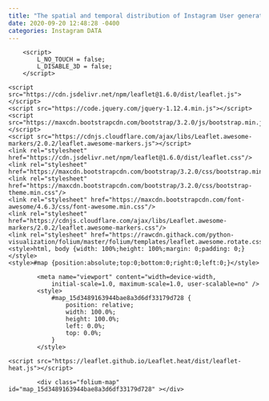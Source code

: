 ```yaml
---
title: "The spatial and temporal distribution of Instagram User generated contents in Iteawon commercial district, Seoul, Korea"
date: 2020-09-20 12:48:28 -0400
categories: Instagram DATA
---
```


<!DOCTYPE html>
<head>    
    <meta http-equiv="content-type" content="text/html; charset=UTF-8" />
    
        <script>
            L_NO_TOUCH = false;
            L_DISABLE_3D = false;
        </script>
    
    <script src="https://cdn.jsdelivr.net/npm/leaflet@1.6.0/dist/leaflet.js"></script>
    <script src="https://code.jquery.com/jquery-1.12.4.min.js"></script>
    <script src="https://maxcdn.bootstrapcdn.com/bootstrap/3.2.0/js/bootstrap.min.js"></script>
    <script src="https://cdnjs.cloudflare.com/ajax/libs/Leaflet.awesome-markers/2.0.2/leaflet.awesome-markers.js"></script>
    <link rel="stylesheet" href="https://cdn.jsdelivr.net/npm/leaflet@1.6.0/dist/leaflet.css"/>
    <link rel="stylesheet" href="https://maxcdn.bootstrapcdn.com/bootstrap/3.2.0/css/bootstrap.min.css"/>
    <link rel="stylesheet" href="https://maxcdn.bootstrapcdn.com/bootstrap/3.2.0/css/bootstrap-theme.min.css"/>
    <link rel="stylesheet" href="https://maxcdn.bootstrapcdn.com/font-awesome/4.6.3/css/font-awesome.min.css"/>
    <link rel="stylesheet" href="https://cdnjs.cloudflare.com/ajax/libs/Leaflet.awesome-markers/2.0.2/leaflet.awesome-markers.css"/>
    <link rel="stylesheet" href="https://rawcdn.githack.com/python-visualization/folium/master/folium/templates/leaflet.awesome.rotate.css"/>
    <style>html, body {width: 100%;height: 100%;margin: 0;padding: 0;}</style>
    <style>#map {position:absolute;top:0;bottom:0;right:0;left:0;}</style>
    
            <meta name="viewport" content="width=device-width,
                initial-scale=1.0, maximum-scale=1.0, user-scalable=no" />
            <style>
                #map_15d3489163944bae8a3d6df33179d728 {
                    position: relative;
                    width: 100.0%;
                    height: 100.0%;
                    left: 0.0%;
                    top: 0.0%;
                }
            </style>
        
    <script src="https://leaflet.github.io/Leaflet.heat/dist/leaflet-heat.js"></script>
</head>
<body>    
    
            <div class="folium-map" id="map_15d3489163944bae8a3d6df33179d728" ></div>
        
</body>
<script>    
    
            var map_15d3489163944bae8a3d6df33179d728 = L.map(
                "map_15d3489163944bae8a3d6df33179d728",
                {
                    center: [37.5342356, 126.9934594],
                    crs: L.CRS.EPSG3857,
                    zoom: 12,
                    zoomControl: true,
                    preferCanvas: false,
                }
            );
            L.control.scale().addTo(map_15d3489163944bae8a3d6df33179d728);

            

        
    
            var tile_layer_f455eb5ea86140e081acee0e2a5488b3 = L.tileLayer(
                "https://{s}.tile.openstreetmap.org/{z}/{x}/{y}.png",
                {"attribution": "Data by \u0026copy; \u003ca href=\"http://openstreetmap.org\"\u003eOpenStreetMap\u003c/a\u003e, under \u003ca href=\"http://www.openstreetmap.org/copyright\"\u003eODbL\u003c/a\u003e.", "detectRetina": false, "maxNativeZoom": 18, "maxZoom": 18, "minZoom": 0, "noWrap": false, "opacity": 1, "subdomains": "abc", "tms": false}
            ).addTo(map_15d3489163944bae8a3d6df33179d728);
        
    
            var heat_map_7241e26095534fef9bf3bb56bf119f1a = L.heatLayer(
                [[37.5305829299249, 126.991211150746, 10.0], [37.530606792904294, 127.003857776249, 162.0], [37.5308588484134, 126.991285444737, 3.0], [37.5308590680003, 127.00242090353301, 65.0], [37.5309830229771, 127.008366845126, 2.0], [37.5311446773376, 127.00735968536002, 47.0], [37.5312280081016, 126.991753706209, 6.0], [37.5315524520445, 127.007112157017, 1231.0], [37.531556269644206, 127.001318370035, 10.0], [37.53160953039671, 126.99458158696001, 68.0], [37.5316240376602, 127.00115393678301, 1814.0], [37.5316443604407, 127.00549123427, 30.0], [37.531654759314, 126.993825519483, 1421.0], [37.5318873613796, 127.008161975928, 939.0], [37.5321367893039, 126.99441373336799, 532.0], [37.532171304343294, 126.999909454474, 297.0], [37.5321910704076, 126.9997825236, 776.0], [37.532273249117104, 127.005220750352, 472.0], [37.5323119271411, 126.99933234013399, 648.0], [37.532351080343496, 126.992102274043, 1674.0], [37.5323832191448, 126.99916778829399, 37.0], [37.532423396750005, 127.00723621712099, 81.0], [37.532682192184296, 127.005775264137, 458.0], [37.5327211383086, 126.994697033248, 124.0], [37.5327989960961, 127.005675584372, 6.0], [37.5328354026065, 127.00480155443, 13.0], [37.532866246815, 127.00538729059299, 8.0], [37.532951370884795, 126.992433374182, 157.0], [37.532983844719794, 126.994138164925, 3111.0], [37.5330791887873, 126.99239054793301, 13.0], [37.533083488035295, 127.00470460344201, 96.0], [37.5331059361708, 126.99069410637101, 47.0], [37.53316245773821, 126.995959395218, 5.0], [37.5331854426935, 126.994526961776, 238.0], [37.533195318318704, 127.005149179913, 54.0], [37.5331994633774, 126.991215997533, 1556.0], [37.53320238591029, 126.995689706236, 35.0], [37.533203093196896, 126.99085626851401, 652.0], [37.533261122883395, 126.99354371524599, 708.0], [37.53326749259521, 126.992258564582, 618.0], [37.533290378193, 126.996398188225, 19.0], [37.5333061110605, 126.996532385462, 33.0], [37.533325786941795, 126.994539408362, 59.0], [37.533339692431895, 127.006755593749, 224.0], [37.533345836226296, 127.003054706507, 72.0], [37.5333546653778, 126.993518022735, 2898.0], [37.5333812373788, 126.997584009732, 25.0], [37.533383751432204, 127.005881888837, 32.0], [37.5333892159275, 127.00660962404498, 13.0], [37.533407663289296, 127.00167095156401, 574.0], [37.5334471610269, 127.006157410912, 36.0], [37.5334678195269, 126.990877249818, 151.0], [37.53349245316, 126.995907601544, 32.0], [37.533507165227206, 126.994834246495, 1312.0], [37.5335151168754, 126.996178813997, 546.0], [37.53351677714571, 127.006282777269, 49.0], [37.5335194037955, 126.99239758833099, 263.0], [37.533522241714294, 126.995412169237, 440.0], [37.5335232801121, 126.99248106771799, 204.0], [37.533524988401396, 126.991033182276, 613.0], [37.5335314894292, 126.99210676928101, 480.0], [37.5335828606005, 126.992918113251, 11.0], [37.5336048589792, 126.991136373172, 227.0], [37.5336128182616, 127.00924762175501, 532.0], [37.5336362944917, 126.992806412179, 251.0], [37.53364598868979, 126.992587874035, 248.0], [37.5336508100205, 126.99188058335301, 84.0], [37.5336605291697, 126.997068042368, 313.0], [37.5336758648634, 126.993314537134, 218.0], [37.5337031208617, 126.992680949736, 233.0], [37.533718680963, 126.99398631647301, 524.0], [37.533771814161504, 127.00921010886299, 95.0], [37.53377840191679, 126.99511420580099, 258.0], [37.5337845437874, 126.993389566347, 41.0], [37.5337981956669, 126.99316631815901, 209.0], [37.533812277905, 126.992217735204, 78.0], [37.533824107552206, 126.99265736517201, 2938.0], [37.5338272268546, 126.989425903568, 844.0], [37.533829319477704, 126.99356439914, 1.0], [37.533829801377, 127.00812063070299, 1139.0], [37.5338390731641, 126.994299386809, 680.0], [37.5338489063748, 127.00361629738998, 121.0], [37.533853049957706, 126.993444925543, 1163.0], [37.533868935605604, 127.001184539904, 619.0], [37.533879400936996, 126.99543319105801, 44.0], [37.533903226602604, 126.995216370959, 794.0], [37.533917753363795, 126.988836000624, 138.0], [37.533944603882, 127.005574767105, 707.0], [37.533948035811, 127.008087737353, 2582.0], [37.5339526272312, 126.99152033901699, 75.0], [37.53398635426579, 126.98919162025801, 29.0], [37.5339926026257, 126.992193855084, 42.0], [37.534004601057, 126.989682398232, 353.0], [37.534017026443, 126.993506561371, 1325.0], [37.5340417148624, 126.99149567593001, 9.0], [37.5340430629087, 126.992483875035, 29.0], [37.53407537588821, 126.99916471854799, 348.0], [37.534080224365894, 127.005747518531, 11.0], [37.5341114071055, 126.995846974476, 64.0], [37.534129971929005, 127.00600353596701, 633.0], [37.5341516550564, 126.995430866248, 247.0], [37.5341562561946, 126.991874981105, 38.0], [37.5341659244839, 126.99127581686899, 120.0], [37.534220799309104, 127.00860948160299, 288.0], [37.534232620676704, 126.995835813508, 197.0], [37.5342380893335, 126.993236861474, 20.0], [37.5342437340081, 126.996294284528, 1086.0], [37.5342475269969, 126.993431301775, 51.0], [37.5342794553468, 126.994206893626, 20.0], [37.534281530549, 126.993764693048, 54.0], [37.53434451026779, 127.00838555258998, 16.0], [37.534356983365505, 126.99536059214199, 128.0], [37.5343629438127, 126.995494592371, 1562.0], [37.534364423061206, 126.994281719944, 261.0], [37.5344207540368, 126.988412967391, 191.0], [37.5344225012912, 127.00937531094101, 26.0], [37.53443092935021, 126.997411187723, 995.0], [37.5344555092337, 126.988818532451, 1302.0], [37.534460794307705, 126.997160025719, 40.0], [37.5344669933534, 126.989293352652, 476.0], [37.5345037195567, 127.009019768356, 18.0], [37.5345117941466, 127.005401105311, 946.0], [37.534514117720704, 126.997101714866, 1551.0], [37.534540706805394, 126.98850155053199, 193.0], [37.5345909331886, 126.989292471974, 367.0], [37.5345925567458, 126.98994389843901, 954.0], [37.5345982855299, 126.990164768701, 998.0], [37.5346496544055, 127.00581404727, 1.0], [37.5346777140851, 126.99815242036101, 18.0], [37.5346817445323, 126.989520353265, 794.0], [37.5347035709895, 126.988248274489, 369.0], [37.534722352802, 127.010120699883, 1058.0], [37.534737960493395, 126.992388874832, 45.0], [37.5347444488773, 126.992518787472, 517.0], [37.534744616514104, 126.99199376872801, 112.0], [37.5347521626439, 126.995004925925, 904.0], [37.5347746919612, 126.99172285430099, 85.0], [37.534782773078, 127.008660144785, 169.0], [37.5348140879455, 126.996592231108, 59.0], [37.5348255910489, 126.99456645204901, 1196.0], [37.5348258640585, 126.987546365214, 384.0], [37.5348396885935, 126.99625394263398, 1384.0], [37.534839832223895, 126.992353692312, 275.0], [37.534842176088794, 126.992892872755, 34.0], [37.534844215138705, 127.008852837082, 806.0], [37.53485119912521, 126.992552111099, 2.0], [37.5348554212079, 126.993089751751, 626.0], [37.5348754910991, 126.993234443853, 460.0], [37.534881396590706, 126.992771072783, 674.0], [37.534926525180296, 127.009510245003, 965.0], [37.5349369172476, 126.994556936273, 518.0], [37.5349543636041, 126.98847931328699, 1045.0], [37.5349780372262, 127.01024665601801, 872.0], [37.5350142621512, 126.995580256427, 1152.0], [37.5350350452477, 126.99271698375401, 1088.0], [37.535038961550704, 126.997151085118, 98.0], [37.5350441718016, 127.00954728361, 1219.0], [37.5350821794171, 126.99218514463499, 2450.0], [37.5350902786991, 126.992507464764, 627.0], [37.5351223845644, 127.00165415161001, 31.0], [37.5351302582704, 126.994276886611, 841.0], [37.53515026818889, 126.994582898333, 1887.0], [37.53515634644911, 126.994735230317, 32.0], [37.5351708515665, 126.992706454651, 170.0], [37.535174583786706, 126.993463895826, 1472.0], [37.5351785820046, 126.993232643578, 321.0], [37.5351912607272, 126.992147031863, 1885.0], [37.535194334637204, 127.010211046789, 230.0], [37.535208078627, 126.992082371303, 883.0], [37.535208894765, 127.009924017582, 237.0], [37.5352444878328, 126.987741787253, 150.0], [37.5352617807008, 127.00096061637501, 145.0], [37.5353248704375, 126.991920613643, 452.0], [37.535360282812704, 126.991584899481, 554.0], [37.5353969962419, 127.00079678112, 72.0], [37.5354449449526, 126.99921781678002, 232.0], [37.5354804586304, 126.99927384318899, 265.0], [37.5354908979373, 126.991182236237, 611.0], [37.5354980662583, 127.000988958818, 247.0], [37.53550319313229, 126.99158460574499, 34.0], [37.535521243170294, 126.999330900774, 136.0], [37.5355374226731, 127.000478703977, 279.0], [37.535615309355705, 126.99946823897899, 11.0], [37.5356445054464, 127.000010904506, 165.0], [37.535671465582105, 127.000757787232, 1586.0], [37.535676197987705, 126.99184078746599, 69.0], [37.5357006444344, 126.994213265171, 205.0], [37.5357098600089, 126.991964229571, 597.0], [37.53571788081479, 127.00085250846001, 811.0], [37.5357213881336, 127.000548901329, 208.0], [37.535769430609, 127.000272863442, 1908.0], [37.5357940178559, 126.99981487795601, 70.0], [37.5359311539571, 127.000686920593, 1067.0], [37.53595514868611, 126.99996665906001, 274.0], [37.53604431830421, 127.00064266741501, 552.0], [37.5360539664931, 126.98859117501001, 1086.0], [37.536102827607706, 127.00048031646799, 535.0], [37.536219325531896, 127.00119684772801, 205.0], [37.5363230232595, 127.000747166878, 1912.0], [37.5364090012215, 126.99871488174801, 95.0], [37.5364847628841, 127.001312736516, 253.0], [37.5365228337379, 126.998758667467, 2757.0], [37.536630563241204, 127.000683563848, 377.0], [37.5367703223694, 126.990536925962, 153.0], [37.5367866542911, 127.001608458036, 998.0], [37.5367900643908, 127.00004185218799, 125.0], [37.5368389391409, 127.012918762036, 978.0], [37.536868195295796, 126.987716770407, 312.0], [37.5368953065252, 126.99953984306299, 435.0], [37.5369150818032, 127.00165085260001, 667.0], [37.5369926567555, 127.00193637404699, 652.0], [37.536994570782596, 127.0009766148, 1706.0], [37.5370279896389, 127.00172754303001, 1260.0], [37.537080463581, 127.001377231383, 218.0], [37.537159618309005, 126.99962488392401, 1585.0], [37.5372273413254, 126.98849860984501, 16.0], [37.5372464849181, 127.002525328927, 1137.0], [37.5372559396634, 127.011475677507, 2682.0], [37.5373426427051, 127.001985136523, 310.0], [37.5373443710791, 126.987535542346, 173.0], [37.537344564566496, 126.98710382846701, 427.0], [37.537358452110404, 126.98832148592199, 1454.0], [37.5373663471752, 126.99996265263701, 347.0], [37.53737367766121, 127.001916186333, 586.0], [37.5373748494035, 126.988883221898, 1322.0], [37.5373851307486, 127.002911490148, 141.0], [37.5374100942716, 127.00026595515101, 658.0], [37.5374216978448, 126.98734374399099, 39.0], [37.5374555840075, 126.98726706474599, 666.0], [37.5374841520982, 126.98846950967399, 1558.0], [37.53749122058979, 127.00204179656099, 312.0], [37.537547555174605, 126.98711821315001, 655.0], [37.537607281090004, 126.989000291378, 769.0], [37.5376344027501, 127.000444797425, 1228.0], [37.5376946191691, 127.003453769387, 797.0], [37.5377189433663, 127.00257437500099, 706.0], [37.537747651449706, 127.00217556623501, 167.0], [37.5378054741879, 127.00183367424201, 1.0], [37.5380155215434, 126.9889520228, 668.0], [37.5380379106109, 126.987048168169, 143.0], [37.538075271216705, 126.98887723878401, 919.0], [37.5381111684662, 127.00253250303301, 407.0], [37.538135271227, 127.00284780966001, 3034.0], [37.5382736948695, 127.005557464109, 42.0], [37.538574575756606, 126.98727703793399, 208.0], [37.538691672133496, 126.98769712597799, 1128.0], [37.5386980713602, 126.987863356716, 22.0], [37.538752730773, 126.98720081984101, 79.0], [37.538856710442204, 126.98825778652599, 343.0], [37.53893230426979, 126.99002073915399, 3.0], [37.5390197842866, 126.988486406789, 265.0], [37.5390470337278, 126.988388524696, 40.0], [37.5390661557637, 126.98907647009099, 746.0], [37.5391214810814, 126.98812888676201, 236.0], [37.5391659587346, 126.988636787833, 53.0], [37.539167504748896, 126.987365288421, 1993.0], [37.5392076553783, 126.98828138463699, 5.0], [37.5392536408195, 126.99048755638901, 354.0], [37.5392664197185, 126.98762705476801, 308.0], [37.5392794041449, 126.991640551879, 1711.0], [37.5393049470094, 126.989093320443, 1664.0], [37.5393121545124, 126.98954870838999, 22.0], [37.539315181275605, 126.986449173659, 1038.0], [37.539350414273294, 126.99516815340598, 4.0], [37.5393574733802, 126.989167459295, 104.0], [37.539376302350604, 126.99055382813499, 116.0], [37.5394182049318, 126.991545894297, 151.0], [37.5394912855058, 126.990022999374, 120.0], [37.5395142071036, 126.99524302646999, 86.0], [37.5395395825413, 126.992002460223, 1659.0], [37.5395866983255, 126.990802073231, 582.0], [37.53959954955379, 126.990571747246, 558.0], [37.5396317424066, 126.99077188682399, 575.0], [37.5396329672519, 126.989844328608, 1004.0], [37.5397887049404, 126.989600972719, 279.0], [37.5397940643201, 126.99073583519699, 218.0], [37.5398057281012, 126.99237179677401, 1644.0], [37.539834784591996, 126.990383869711, 209.0], [37.5398640134313, 126.991337252333, 247.0], [37.5399422062916, 126.99141604108101, 769.0], [37.5400273602552, 126.986470279995, 617.0], [37.5400688424094, 126.993225617679, 3247.0], [37.5400735340368, 126.99385915827, 1272.0], [37.5403213476505, 126.99140324078002, 421.0], [37.540377342199506, 126.986679539332, 650.0], [37.5404434405464, 126.994217428993, 2724.0], [37.5405473127467, 126.99646823854799, 350.0], [37.540592420119296, 126.995953351103, 308.0], [37.540797783603296, 126.990788517064, 774.0], [37.5408195327161, 126.986809049006, 113.0], [37.540925492042795, 126.991062815395, 106.0], [37.540950512981794, 126.990529327218, 656.0], [37.540975585492895, 126.987107760353, 288.0], [37.541169042663896, 126.98717417952801, 12.0], [37.5411975521887, 126.992163575061, 212.0], [37.5412360821567, 126.990207418736, 86.0], [37.5413022172194, 126.98728517247, 170.0], [37.5414377973022, 126.990797402919, 73.0], [37.541465978476, 126.98733127167601, 476.0], [37.5415390127461, 126.98705100808, 68.0], [37.541803590478395, 126.987420929607, 1515.0], [37.5418108521044, 126.987134131366, 758.0], [37.5421101160394, 127.003774994982, 1214.0], [37.5421894970363, 126.987516634338, 7.0], [37.5423855210396, 127.00269498674801, 1026.0], [37.5425058577349, 126.987304370426, 88.0], [37.542818424988496, 126.98745529456801, 421.0], [37.542884123898205, 127.003460676318, 589.0], [37.543086873265, 126.987831504909, 51.0], [37.5431239642899, 126.98753674297501, 2054.0], [37.5431827178223, 127.002757432333, 298.0], [37.5432060724104, 126.98809743764099, 1382.0], [37.5432142963901, 127.002861914553, 357.0], [37.54333763868021, 126.987928447822, 894.0], [37.5434346631899, 126.98747886001499, 28.0], [37.5435242027773, 126.987710699924, 1041.0], [37.54384126898471, 126.98741267557, 64.0], [37.544143211024206, 126.98571784970899, 1015.0], [37.5446172183091, 126.98345154087099, 955.0], [37.5448529743873, 126.98440880004, 6.0], [37.5448863696614, 126.984857866922, 1584.0], [37.544900271130295, 126.985009721432, 49.0], [37.544972157136606, 126.984915660956, 138.0], [37.5449905301603, 126.984894062661, 17.0], [37.545016813555996, 126.985005919491, 192.0], [37.545044434141005, 126.986493939804, 1236.0], [37.5450910804353, 126.985060959748, 1037.0], [37.5451093745198, 126.985179121316, 54.0], [37.545187433600795, 126.98486570838699, 278.0], [37.5452086297515, 126.98538208567301, 19.0], [37.5452322689181, 126.984887263284, 572.0], [37.5452543556704, 126.985197288119, 729.0], [37.5453586609894, 126.98475101259899, 1219.0], [37.5453609358834, 126.98708568591499, 1292.0], [37.545404913622704, 126.98519770106701, 350.0], [37.54563709640539, 126.98462217132601, 335.0], [37.5456541577809, 126.98594720054301, 11.0], [37.5458122182811, 126.98503034532699, 1.0], [37.5459699460919, 126.985237836968, 147.0], [37.5462237425292, 126.985171614536, 7.0], [37.5463716562652, 126.98479785231301, 1101.0]],
                {"blur": 15, "max": 1.0, "maxZoom": 13, "minOpacity": 0.5, "radius": 8}
            ).addTo(map_15d3489163944bae8a3d6df33179d728);
        
</script>
